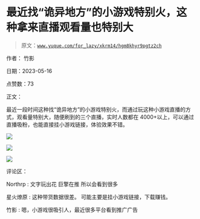 # 最近找“诡异地方”的小游戏特别火，这种拿来直播观看量也特别大

> 原文：[`www.yuque.com/for_lazy/xkrm14/hgm8khyr9pgtz2ch`](https://www.yuque.com/for_lazy/xkrm14/hgm8khyr9pgtz2ch)

作者： 竹影

日期：2023-05-16

点赞数：73

正文：

最近一段时间这种找“诡异地方”的小游戏特别火，而通过玩这种小游戏直播的方式，观看量特别大，随便刷到的三个直播，实时人数都在 4000+以上，可以通过直播吸粉，也能直接挂小游戏链接，体验效果不错。

![](img/7d46a3f2e6d93c1f2136033cabad1b5c.png)  

![](img/94667a0050215b41a81e5d1bac110ce7.png)  

![](img/aadaf9c6f86e877c5803184522864b31.png)

评论区：

Northrp : 文字玩出花 巨擎在推 所以会看到很多

星火燎原 : 这种带货数据很差。 可能主要是挂小游戏链接，下载赚钱。

竹影 : 嗯，小游戏很吸引人，最近很多平台看到推广广告



